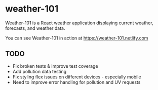 # weather-101

Weather-101 is a React weather application displaying current weather, forecasts, and weather data.

You can see Weather-101 in action at https://weather-101.netlify.com

## TODO

* Fix broken tests & improve test coverage
* Add pollution data testing
* Fix styling flex issues on different devices - especially mobile 
* Need to improve error handling for pollution and UV requests


